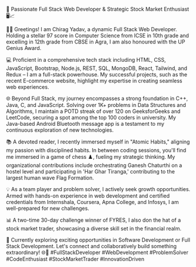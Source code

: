 🚀 Passionate Full Stack Web Developer & Strategic Stock Market Enthusiast 🖥️📈

👨‍💻 Greetings! I am Chirag Yadav, a dynamic Full Stack Web Developer. Holding a stellar 97 score in Computer Science from ICSE in 10th grade and excelling in 12th grade from CBSE in Agra, I am also honoured with the UP Genius Award.

💻 Proficient in a comprehensive tech stack including HTML, CSS, JavaScript, Bootstrap, Node.js, REST, SQL, MongoDB, React, Tailwind, and Redux – I am a full-stack powerhouse. My successful projects, such as the recent E-commerce website, highlight my expertise in creating seamless web experiences.

🌐 Beyond Full Stack, my journey encompasses a strong foundation in C++, Java, C, and JavaScript. Solving over 1K+ problems in Data Structures and Algorithms, I maintain a POTD streak of over 120 on GeeksforGeeks and LeetCode, securing a spot among the top 100 coders in university. My Java-based Android Bluetooth message app is a testament to my continuous exploration of new technologies.

📚 A devoted reader, I recently immersed myself in "Atomic Habits," aligning my passion with disciplined habits. In between coding sessions, you'll find me immersed in a game of chess ♟️, fueling my strategic thinking. My organizational contributions include orchestrating Ganesh Chaturthi on a hostel level and participating in 'Har Ghar Tiranga,' contributing to the largest human wave Flag Formation.

💡 As a team player and problem solver, I actively seek growth opportunities. Armed with hands-on experience in web development and certified credentials from Internshala, Coursera, Apna College, and Infosys, I am well-prepared for new challenges.

📊 A two-time 30-day challenge winner of FYRES, I also don the hat of a stock market trader, showcasing a diverse skill set in the financial realm.

🚀 Currently exploring exciting opportunities in Software Development or Full Stack Development. Let's connect and collaboratively build something extraordinary! 🌐🚀
#FullStackDeveloper #WebDevelopment #ProblemSolver #CodeEnthusiast #StockMarketTrader #InnovationDriven
